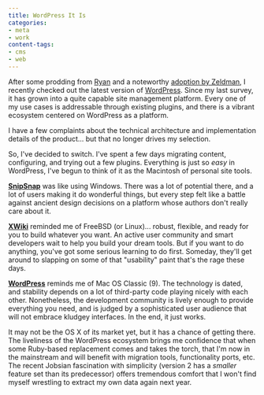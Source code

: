 ```yaml
---
title: WordPress It Is
categories:
- meta
- work
content-tags:
- cms
- web
---
```


After some prodding from [Ryan][1] and a noteworthy [adoption by Zeldman][2], I recently checked out the latest version of [WordPress][3].  Since my last survey, it has grown into a quite capable site management platform.  Every one of my use cases is addressable through existing plugins, and there is a vibrant ecosystem centered on WordPress as a platform.

I have a few complaints about the technical architecture and implementation details of the product... but that no longer drives my selection.

So, I've decided to switch.  I've spent a few days migrating content, configuring, and trying out a few plugins.  Everything is just so _easy_ in WordPress, I've begun to think of it as the Macintosh of personal site tools.

[**SnipSnap**][4] was like using Windows.  There was a lot of potential there, and a lot of users making it do wonderful things, but every step felt like a battle against ancient design decisions on a platform whose authors don't really care about it.

[**XWiki**][5] reminded me of FreeBSD (or Linux)... robust, flexible, and ready for you to build whatever you want.  An active user community and smart developers wait to help you build your dream tools.  But if you want to do anything, you've got some serious learning to do first.  Someday, they'll get around to slapping on some of that "usability" paint that's the rage these days.

[**WordPress**][6] reminds me of Mac OS Classic (9).  The technology is dated, and stability depends on a lot of third-party code playing nicely with each other.  Nonetheless, the development community is lively enough to provide everything you need, and is judged by a sophisticated user audience that will not embrace kludgey interfaces.  In the end, it just works.

It may not be the OS X of its market yet, but it has a chance of getting there.  The liveliness of the WordPress ecosystem brings me confidence that when some Ruby-based replacement comes and takes the torch, that I'm now in the mainstream and will benefit with migration tools, functionality ports, etc.  The recent Jobsian fascination with simplicity (version 2 has a _smaller_ feature set than its predecessor) offers tremendous comfort that I won't find myself wrestling to extract my own data again next year.

   [1]: http://nopaper.net/
   [2]: http://www.zeldman.com/
   [3]: http://wordpress.org/
   [4]: http://snipsnap.org/
   [5]: http://www.xwiki.org/
   [6]: http://www.wordpress.org/
